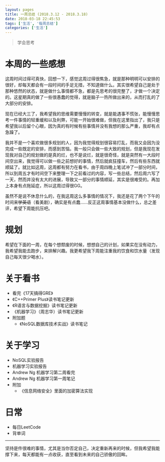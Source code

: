 ```yaml
---
layout: pages
title: 一周总结 (2018.3.12 - 2018.3.18)
date: 2018-03-18 22:45:53
tags: ['生活', '每周总结']
categories: ['生活']
---
```



> 学会思考

<!-- more -->

# 本周的一些感想

这周时间过得可真快，回想一下，感觉这周过得很焦急，就是那种明明可以安排的很好，却每天都会有一段时间的手足无措，不知道做什么。其实很希望自己是处于那种悠然的状态，就是做什么事情都不急，都是先思考的很完整了，才做一个决定的。这星期真的做了一些很愚蠢的觉得，就是脑子一热所做出来的，从而打乱的了大部分的安排。

现在已经大三了，我希望我的思维需要慢慢的转变，就是能遇事不慌张，能慢慢思考一件事情的轻重缓和以及利弊，可能一开始很难做，但我在这里指出了，我只是希望我以后留个心眼，因为真的有时候有些事情并没有我想的那么严重，我却有点急躁了。

我并不是一个喜欢做很多规划的人，因为我觉得规划很容易打乱，而我又会因为没完成一些既定的安排，而感到苦恼。我一般只会做一些大致的规划，但是我现在发现我对自己的规划做的是真的烂，也不是说烂，就是很奇怪，就是突然有一大段时间空出来，我觉得可以做一些之前想好的事情，然后就疯狂撞车，然后有些东西就顺延了。就比如这周，这周都有努力在看书，由于周四晚上笔试冲了一部分时间，所以到周五才有时间空下来整理一下之前看过的内容，写一些总结，然后周六写了一天，然而并没有太大的进展，导致又一部分的事情顺延，其实是很难受的。再加上本身有点拖延症，所以这周过得很GG。

虽然不是说不休息什么的，在我这周这么多事情的情况下，我还是花了两个下午的时间来~~学英语~~（看美剧），确实是有点蠢......反正这周事情基本没做什么，总之差评，希望下周能抗压吧。

# 规划

希望在下面的一周，在每个想颓废的时候，想想自己的计划，如果实在没有动力，我希望我能去跑步，来排解兴趣。我更希望我下周能注重我的饮食和饮水量（发现自己每天很少喝水）。

# 关于看书

+ 看完《17天搞得GRE》
+ 《C++Primer Plus》读书笔记更新
+ 《R语言与数据挖掘》读书笔记更新
+ 《机器学习》（周志华）读书笔记更新
+ 附加题
	+ 《NoSQL数据库技术实战》读书笔记

# 关于学习

+ NoSQL实验报告
+ 机器学习实验报告
+ Andrew Ng 机器学习第二周看完
+ Andrew Ng 机器学习第一周笔记
+ 附加
	+ 《信息网络安全》里面的加密算法实现

# 日常

+ 每日LeetCode
+ 背单词

---

坚持是件很难的事情，尤其是当你否定自己，决定重新再来的时候，但我希望我能撑下来，每天都能有一点收获，直至看到未来的自己骄傲的回眸。
